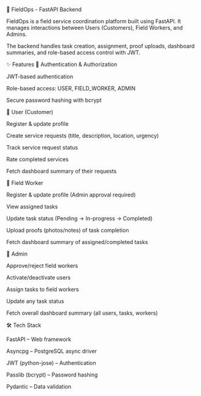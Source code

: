 🚀 FieldOps - FastAPI Backend

FieldOps is a field service coordination platform built using FastAPI.
It manages interactions between Users (Customers), Field Workers, and Admins.

The backend handles task creation, assignment, proof uploads, dashboard summaries, and role-based access control with JWT.

✨ Features
🔹 Authentication & Authorization

JWT-based authentication

Role-based access: USER, FIELD_WORKER, ADMIN

Secure password hashing with bcrypt

🔹 User (Customer)

Register & update profile

Create service requests (title, description, location, urgency)

Track service request status

Rate completed services

Fetch dashboard summary of their requests

🔹 Field Worker

Register & update profile (Admin approval required)

View assigned tasks

Update task status (Pending → In-progress → Completed)

Upload proofs (photos/notes) of task completion

Fetch dashboard summary of assigned/completed tasks

🔹 Admin

Approve/reject field workers

Activate/deactivate users

Assign tasks to field workers

Update any task status

Fetch overall dashboard summary (all users, tasks, workers)

🛠️ Tech Stack

FastAPI – Web framework

Asyncpg – PostgreSQL async driver

JWT (python-jose) – Authentication

Passlib (bcrypt) – Password hashing

Pydantic – Data validation